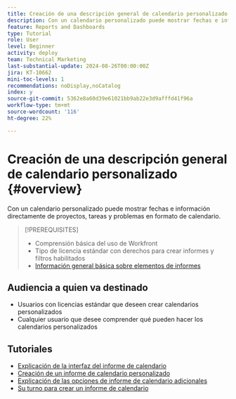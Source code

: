 ```yaml
---
title: Creación de una descripción general de calendario personalizado
description: Con un calendario personalizado puede mostrar fechas e información directamente de proyectos, tareas y problemas en formato de calendario.
feature: Reports and Dashboards
type: Tutorial
role: User
level: Beginner
activity: deploy
team: Technical Marketing
last-substantial-update: 2024-08-26T00:00:00Z
jira: KT-10662
mini-toc-levels: 1
recommendations: noDisplay,noCatalog
index: y
source-git-commit: 5362e8a60d39e61021bb9ab22e3d9afffd41f96a
workflow-type: tm+mt
source-wordcount: '116'
ht-degree: 22%

---
```



# Creación de una descripción general de calendario personalizado {#overview}

Con un calendario personalizado puede mostrar fechas e información directamente de proyectos, tareas y problemas en formato de calendario.

>[!PREREQUISITES]
>
>* Comprensión básica del uso de Workfront
>* Tipo de licencia estándar con derechos para crear informes y filtros habilitados
>* [Información general básica sobre elementos de informes](https://experienceleague.adobe.com/?recommended=Workfront-U-1-2022.1.reporting)


## Audiencia a quien va destinado

* Usuarios con licencias estándar que deseen crear calendarios personalizados
* Cualquier usuario que desee comprender qué pueden hacer los calendarios personalizados

## Tutoriales

* [Explicación de la interfaz del informe de calendario](tour-of-the-interface.md)
* [Creación de un informe de calendario personalizado](creating-custom-calendars.md)
* [Explicación de las opciones de informe de calendario adicionales](additional-calendar-options.md)
* [Su turno para crear un informe de calendario](your-turn-to-create-a-calendar.md)

